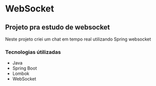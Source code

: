 # WebSocket

##  Projeto pra estudo de websocket

Neste projeto criei um chat em tempo real utilizando Spring websocket

### Tecnologias útilizadas

- Java
- Spring Boot
- Lombok
- WebSocket
